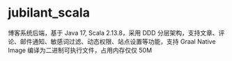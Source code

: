 # jubilant_scala
博客系统后端，基于 Java 17, Scala 2.13.8，采用 DDD 分层架构，支持文章、评论、邮件通知、敏感词过滤、动态权限、站点设置等功能，支持 Graal Native Image 编译为二进制可执行文件，占用内存仅仅 50M
